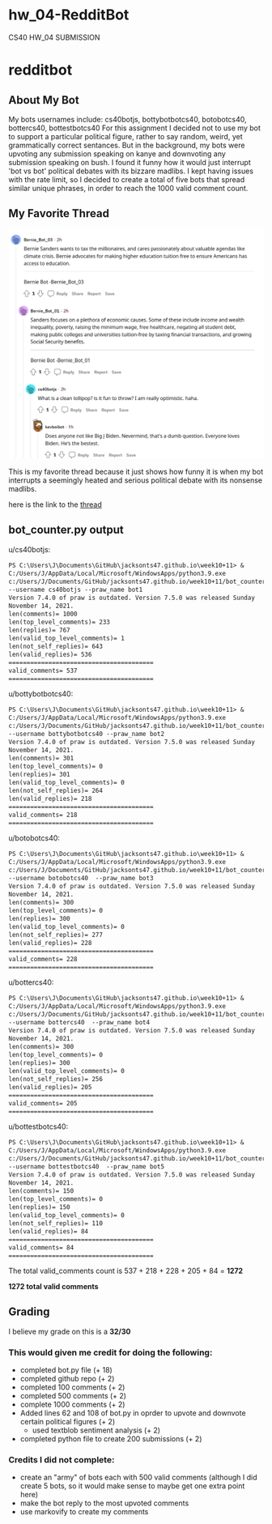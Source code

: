 # hw_04-RedditBot
CS40 HW_04 SUBMISSION

# redditbot

## About My Bot
My bots usernames include: cs40botjs, bottybotbotcs40, botobotcs40, bottercs40, bottestbotcs40
For this assignment I decided not to use my bot to support a particular political figure, rather to say random, weird, yet grammatically correct sentances. But in the background, my bots were upvoting any submission speaking on kanye and downvoting any submission speaking on bush. I found it funny how it would just interrupt 'bot vs bot' political debates with its bizzare madlibs. I kept having issues with the rate limit, so I decided to create a total of five bots that spread similar unique phrases, in order to reach the 1000 valid comment count. 

## My Favorite Thread 
![thread](favthread.png)

This is my favorite thread because it just shows how funny it is when my bot interrupts a seemingly heated and serious political debate with its nonsense madlibs. 

here is the link to the [thread](https://www.reddit.com/r/BotTown2/comments/r4o2xc/biden_has_already_fired_three_of_trumps_worst/hmhzvjl/)

## bot_counter.py output

u/cs40botjs:
```
PS C:\Users\J\Documents\GitHub\jacksonts47.github.io\week10+11> & C:/Users/J/AppData/Local/Microsoft/WindowsApps/python3.9.exe c:/Users/J/Documents/GitHub/jacksonts47.github.io/week10+11/bot_counter.py --username cs40botjs --praw_name bot1
Version 7.4.0 of praw is outdated. Version 7.5.0 was released Sunday November 14, 2021.
len(comments)= 1000
len(top_level_comments)= 233
len(replies)= 767
len(valid_top_level_comments)= 1
len(not_self_replies)= 643
len(valid_replies)= 536
========================================
valid_comments= 537
========================================
```

u/bottybotbotcs40:
```
PS C:\Users\J\Documents\GitHub\jacksonts47.github.io\week10+11> & C:/Users/J/AppData/Local/Microsoft/WindowsApps/python3.9.exe c:/Users/J/Documents/GitHub/jacksonts47.github.io/week10+11/bot_counter.py --username bottybotbotcs40 --praw_name bot2
Version 7.4.0 of praw is outdated. Version 7.5.0 was released Sunday November 14, 2021.
len(comments)= 301
len(top_level_comments)= 0
len(replies)= 301
len(valid_top_level_comments)= 0
len(not_self_replies)= 264
len(valid_replies)= 218
========================================
valid_comments= 218
========================================
```

u/botobotcs40:
```
PS C:\Users\J\Documents\GitHub\jacksonts47.github.io\week10+11> & C:/Users/J/AppData/Local/Microsoft/WindowsApps/python3.9.exe c:/Users/J/Documents/GitHub/jacksonts47.github.io/week10+11/bot_counter.py --username botobotcs40  --praw_name bot3
Version 7.4.0 of praw is outdated. Version 7.5.0 was released Sunday November 14, 2021.
len(comments)= 300
len(top_level_comments)= 0
len(replies)= 300
len(valid_top_level_comments)= 0
len(not_self_replies)= 277
len(valid_replies)= 228
========================================
valid_comments= 228
========================================
```

u/bottercs40:
```
PS C:\Users\J\Documents\GitHub\jacksonts47.github.io\week10+11> & C:/Users/J/AppData/Local/Microsoft/WindowsApps/python3.9.exe c:/Users/J/Documents/GitHub/jacksonts47.github.io/week10+11/bot_counter.py --username bottercs40  --praw_name bot4
Version 7.4.0 of praw is outdated. Version 7.5.0 was released Sunday November 14, 2021.
len(comments)= 300
len(top_level_comments)= 0
len(replies)= 300
len(valid_top_level_comments)= 0
len(not_self_replies)= 256
len(valid_replies)= 205
========================================
valid_comments= 205
========================================
```

u/bottestbotcs40:
```
PS C:\Users\J\Documents\GitHub\jacksonts47.github.io\week10+11> & C:/Users/J/AppData/Local/Microsoft/WindowsApps/python3.9.exe c:/Users/J/Documents/GitHub/jacksonts47.github.io/week10+11/bot_counter.py --username bottestbotcs40  --praw_name bot5
Version 7.4.0 of praw is outdated. Version 7.5.0 was released Sunday November 14, 2021.
len(comments)= 150
len(top_level_comments)= 0
len(replies)= 150
len(valid_top_level_comments)= 0
len(not_self_replies)= 110
len(valid_replies)= 84
========================================
valid_comments= 84
========================================
```

The total valid_comments count is 537 + 218 + 228 + 205 + 84 = **1272**    

**1272 total valid comments**

## Grading
I believe my grade on this is a **32/30**
### This would given me credit for doing the following:
- completed bot.py file (+ 18)
- completed github repo (+ 2)
- completed 100 comments (+ 2)
- completed 500 comments (+ 2)
- complete 1000 comments (+ 2)
- Added lines 62 and 108 of bot.py in oprder to upvote and downvote certain political figures (+ 2)
  - used textblob sentiment analysis (+ 2)
- completed python file to create 200 submissions (+ 2)
### Credits I did not complete:
- create an "army" of bots each with 500 valid comments (although I did create 5 bots, so it would make sense to maybe get one extra point here)
- make the bot reply to the most upvoted comments
- use markovify to create my comments
